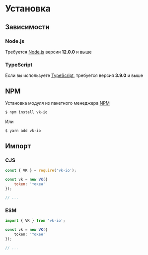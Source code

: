 # Установка

## Зависимости

### Node.js
Требуется [Node.js](https://nodejs.org) версии **12.0.0** и выше

### TypeScript
Если вы используете [TypeScript](https://www.typescriptlang.org/), требуется версия **3.9.0** и выше

## NPM
Установка модуля из пакетного менеджера [NPM](https://www.npmjs.com/)

```bash
$ npm install vk-io
```

Или

```bash
$ yarn add vk-io
```

## Импорт
### CJS
```js
const { VK } = require('vk-io');

const vk = new VK({
    token: 'токен'
});

// ...
```

### ESM
```ts
import { VK } from 'vk-io';

const vk = new VK({
    token: 'токен'
});

// ...
```
